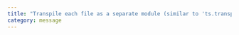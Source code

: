 ```yaml
---
title: "Transpile each file as a separate module (similar to 'ts.transpileModule')."
category: message
---
```

